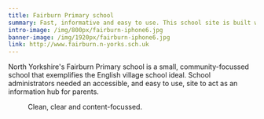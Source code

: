 ```yaml
---
title: Fairburn Primary school
summary: Fast, informative and easy to use. This school site is built with the fantastic CraftCMS, making it a breeze for school administrators to create and curate their content.
intro-image: /img/800px/fairburn-iphone6.jpg
banner-image: /img/1920px/fairburn-iphone6.jpg
link: http://www.fairburn.n-yorks.sch.uk
---
```


North Yorkshire's Fairburn Primary school is a small, community-focussed school that exemplifies the English village school ideal. School administrators needed an accessible, and easy to use, site to act as an information hub for parents.


<figure>
<img src="/img/1920px/fairburn-iphone4.jpg" alt=""/>
<figcaption>Clean, clear and content-focussed.</figcaption>
</figure>
